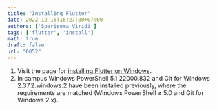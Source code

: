 ```yaml
---
title: "Installing Flutter"
date: 2022-12-16T16:27:00+07:00
authors: ['Sparisoma Viridi']
tags: ['flutter', 'install']
math: true
draft: false
url: "0052"
---
```


1. Visit the page for [installing Flutter on Windows](https://docs.flutter.dev/get-started/install/windows).
2. In campus Windows PowerShell 5.1.22000.832 and Git for Windows 2.37.2.windows.2 have been installed previously, where the requirements are matched (Windows PowerShell &ge; 5.0 and Git for Windows 2.x).
